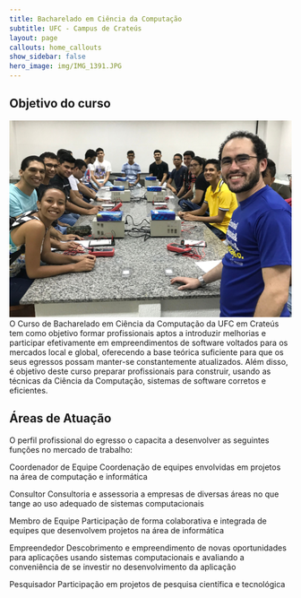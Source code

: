 ```yaml
---
title: Bacharelado em Ciência da Computação
subtitle: UFC - Campus de Crateús
layout: page
callouts: home_callouts
show_sidebar: false
hero_image: img/IMG_1391.JPG
---
```


## Objetivo do curso
![image](img/IMG_1391.JPG)
O Curso de Bacharelado em Ciência da Computação da UFC em Crateús tem como objetivo formar profissionais aptos a introduzir melhorias e participar efetivamente em empreendimentos de software voltados para os mercados local e global, oferecendo a base teórica suficiente para que os seus egressos possam manter-se constantemente atualizados. Além disso, é objetivo deste curso preparar profissionais para construir, usando as técnicas da Ciência da Computação, sistemas de software corretos e eficientes.

## Áreas de Atuação

O perfil profissional do egresso o capacita a desenvolver as seguintes funções no mercado de trabalho:

<i class="fas fa-users"></i>

Coordenador de Equipe
Coordenação de equipes envolvidas em projetos na área de computação e informática

Consultor
Consultoria e assessoria a empresas de diversas áreas no que tange ao uso adequado de sistemas computacionais

Membro de Equipe
Participação de forma colaborativa e integrada de equipes que desenvolvem projetos na área de informática

Empreendedor
Descobrimento e empreendimento de novas oportunidades para aplicações usando sistemas computacionais e avaliando a conveniência de se investir no desenvolvimento da aplicação

Pesquisador
Participação em projetos de pesquisa científica e tecnológica
